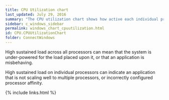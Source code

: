 ```yaml
---
title: CPU Utilization chart
last_updated: July 29, 2016
summary: "The CPU utilization chart shows how active each individual processor on the system is."
sidebar: c_windows_sidebar
permalink: windows_chart_cpuutilization.html
id: CPU.CPUUtilizationChart
folder: ConnectWindows
---
```


High sustained load across all processors can mean that the system is under-powered for the load placed upon it, or that an application is misbehaving.

High sustained load on individual processors can indicate an application that is not scaling well to multiple processors, or incorrectly configured processor affinity.



{% include links.html %}
